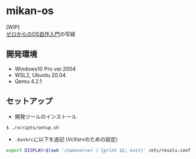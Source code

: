 # mikan-os

[WIP]  
[ゼロからのOS自作入門](https://zero.osdev.jp/)の写経

## 開発環境

- Windows10 Pro ver.2004
- WSL2, Ubuntu 20.04
- Qemu 4.2.1

## セットアップ

- 開発ツールのインストール

```bash
$ ./scripts/setup.sh
```

- ``.bashrc``に以下を追記 (VcXsrvのための設定)

```bash
export DISPLAY=$(awk '/nameserver / {print $2; exit}' /etc/resolv.conf 2>/dev/null):0
```